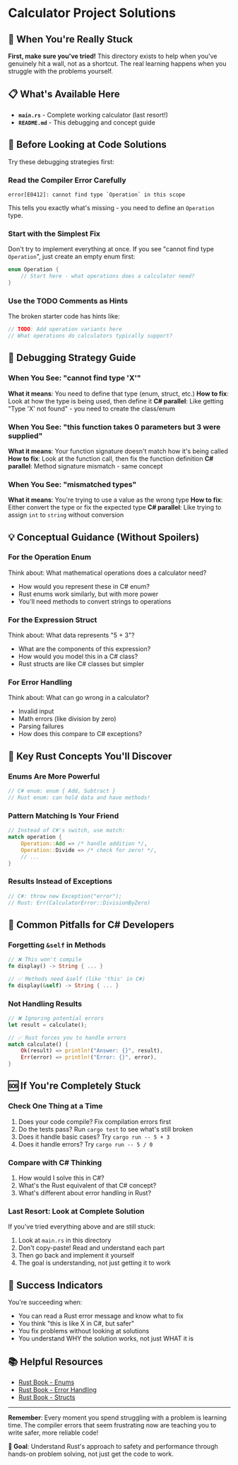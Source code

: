 # Calculator Project Solutions

## 🛟 When You're Really Stuck

**First, make sure you've tried!** This directory exists to help when you've genuinely hit a wall, not as a shortcut. The real learning happens when you struggle with the problems yourself.

## 📋 What's Available Here

- **`main.rs`** - Complete working calculator (last resort!)
- **`README.md`** - This debugging and concept guide

## 🚨 Before Looking at Code Solutions

Try these debugging strategies first:

### **Read the Compiler Error Carefully**
```
error[E0412]: cannot find type `Operation` in this scope
```
This tells you exactly what's missing - you need to define an `Operation` type.

### **Start with the Simplest Fix**
Don't try to implement everything at once. If you see "cannot find type `Operation`", just create an empty enum first:
```rust
enum Operation {
    // Start here - what operations does a calculator need?
}
```

### **Use the TODO Comments as Hints**
The broken starter code has hints like:
```rust
// TODO: Add operation variants here
// What operations do calculators typically support?
```

## 🔧 Debugging Strategy Guide

### **When You See: "cannot find type 'X'"**
**What it means**: You need to define that type (enum, struct, etc.)
**How to fix**: Look at how the type is being used, then define it
**C# parallel**: Like getting "Type 'X' not found" - you need to create the class/enum

### **When You See: "this function takes 0 parameters but 3 were supplied"**
**What it means**: Your function signature doesn't match how it's being called
**How to fix**: Look at the function call, then fix the function definition
**C# parallel**: Method signature mismatch - same concept

### **When You See: "mismatched types"**
**What it means**: You're trying to use a value as the wrong type
**How to fix**: Either convert the type or fix the expected type
**C# parallel**: Like trying to assign `int` to `string` without conversion

## 💡 Conceptual Guidance (Without Spoilers)

### **For the Operation Enum**
Think about: What mathematical operations does a calculator need?
- How would you represent these in C# enum?
- Rust enums work similarly, but with more power
- You'll need methods to convert strings to operations

### **For the Expression Struct**
Think about: What data represents "5 + 3"?
- What are the components of this expression?
- How would you model this in a C# class?
- Rust structs are like C# classes but simpler

### **For Error Handling**
Think about: What can go wrong in a calculator?
- Invalid input
- Math errors (like division by zero)
- Parsing failures
- How does this compare to C# exceptions?

## 🔄 Key Rust Concepts You'll Discover

### **Enums Are More Powerful**
```rust
// C# enum: enum { Add, Subtract }
// Rust enum: can hold data and have methods!
```

### **Pattern Matching Is Your Friend**
```rust
// Instead of C#'s switch, use match:
match operation {
    Operation::Add => /* handle addition */,
    Operation::Divide => /* check for zero! */,
    // ...
}
```

### **Results Instead of Exceptions**
```rust
// C#: throw new Exception("error");
// Rust: Err(CalculatorError::DivisionByZero)
```

## 🚨 Common Pitfalls for C# Developers

### **Forgetting `&self` in Methods**
```rust
// ❌ This won't compile
fn display() -> String { ... }

// ✅ Methods need &self (like 'this' in C#)
fn display(&self) -> String { ... }
```

### **Not Handling Results**
```rust
// ❌ Ignoring potential errors
let result = calculate();

// ✅ Rust forces you to handle errors
match calculate() {
    Ok(result) => println!("Answer: {}", result),
    Err(error) => println!("Error: {}", error),
}
```

## 🆘 If You're Completely Stuck

### **Check One Thing at a Time**
1. Does your code compile? Fix compilation errors first
2. Do the tests pass? Run `cargo test` to see what's still broken
3. Does it handle basic cases? Try `cargo run -- 5 + 3`
4. Does it handle errors? Try `cargo run -- 5 / 0`

### **Compare with C# Thinking**
1. How would I solve this in C#?
2. What's the Rust equivalent of that C# concept?
3. What's different about error handling in Rust?

### **Last Resort: Look at Complete Solution**
If you've tried everything above and are still stuck:
1. Look at `main.rs` in this directory
2. Don't copy-paste! Read and understand each part
3. Then go back and implement it yourself
4. The goal is understanding, not just getting it to work

## 🎯 Success Indicators

You're succeeding when:
- You can read a Rust error message and know what to fix
- You think "this is like X in C#, but safer" 
- You fix problems without looking at solutions
- You understand WHY the solution works, not just WHAT it is

## 📚 Helpful Resources

- [Rust Book - Enums](https://doc.rust-lang.org/book/ch06-00-enums.html)
- [Rust Book - Error Handling](https://doc.rust-lang.org/book/ch09-00-error-handling.html)
- [Rust Book - Structs](https://doc.rust-lang.org/book/ch05-00-structs.html)

---

**Remember**: Every moment you spend struggling with a problem is learning time. The compiler errors that seem frustrating now are teaching you to write safer, more reliable code!

**🎯 Goal**: Understand Rust's approach to safety and performance through hands-on problem solving, not just get the code to work.
